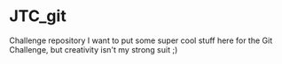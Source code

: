 # JTC_git
Challenge repository
I want to put some super cool stuff here for the Git Challenge, but creativity isn't my strong suit ;)